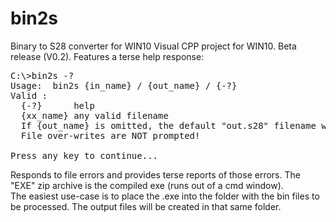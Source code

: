 # bin2s
Binary to S28 converter for WIN10
Visual CPP project for WIN10.  Beta release (V0.2).
Features a terse help response:

<pre>
C:\>bin2s -?
Usage:  bin2s {in_name} / {out_name} / {-?}
Valid <args>:
  {-?}      help
  {xx_name} any valid filename
  If {out_name} is omitted, the default "out.s28" filename will be used.
  File over-writes are NOT prompted!

Press any key to continue...
</pre>
Responds to file errors and provides terse reports of those errors.  The "EXE" zip archive is the compiled exe (runs out of a cmd window).<br>
The easiest use-case is to place the .exe into the folder with the bin files to be processed.  The output files will be created in that same folder.
